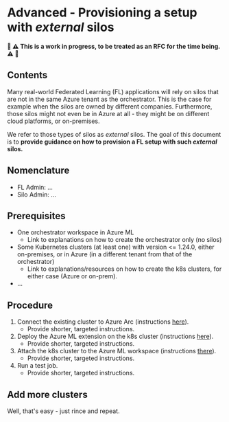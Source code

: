 # Advanced - Provisioning a setup with _external_ silos
**:construction: :warning: This is a work in progress, to be treated as an RFC for the time being. :warning: :construction:**

## Contents
Many real-world Federated Learning (FL) applications will rely on silos that are not in the same Azure tenant as the orchestrator. This is the case for example when the silos are owned by different companies. Furthermore, those silos might not even be in Azure at all - they might be on different cloud platforms, or on-premises.

We refer to those types of silos as _external_ silos. The goal of this document is to **provide guidance on how to provision a FL setup with such _external_ silos.**

## Nomenclature
- FL Admin: ...
- Silo Admin: ...

## Prerequisites
- One orchestrator workspace in Azure ML
  - Link to explanations on how to create the orchestrator only (no silos)
- Some Kubernetes clusters (at least one) with version <= 1.24.0, either on-premises, or in Azure (in a different tenant from that of the orchestrator)
  - Link to explanations/resources on how to create the k8s clusters, for either case (Azure or on-prem).
- ...

## Procedure
1. Connect the existing cluster to Azure Arc (instructions [here](https://learn.microsoft.com/en-us/azure/azure-arc/kubernetes/quickstart-connect-cluster?tabs=azure-cli)).
    - Provide shorter, targeted instructions.
2. Deploy the Azure ML extension on the k8s cluster (instructions [here](https://learn.microsoft.com/en-us/azure/machine-learning/how-to-deploy-kubernetes-extension?tabs=deploy-extension-with-cli)).
    - Provide shorter, targeted instructions.
3. Attach the k8s cluster to the Azure ML workspace (instructions [there](https://learn.microsoft.com/en-us/azure/machine-learning/how-to-attach-kubernetes-to-workspace?tabs=cli)).
    - Provide shorter, targeted instructions.
4. Run a test job.
    - Provide shorter, targeted instructions.

## Add more clusters 
Well, that's easy - just rince and repeat.